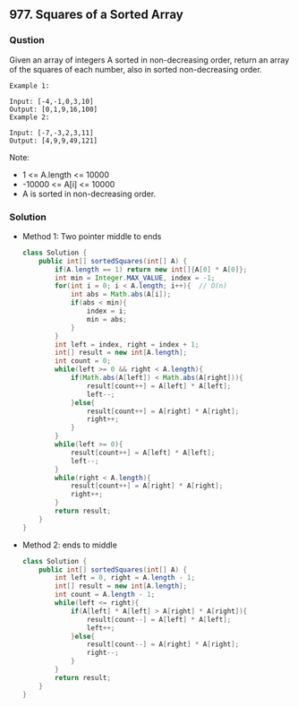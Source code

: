 ## 977. Squares of a Sorted Array

### Qustion
Given an array of integers A sorted in non-decreasing order, return an array of the squares of each number, also in sorted non-decreasing order.

```
Example 1:

Input: [-4,-1,0,3,10]
Output: [0,1,9,16,100]
Example 2:

Input: [-7,-3,2,3,11]
Output: [4,9,9,49,121]
```

Note:
* 1 <= A.length <= 10000
* -10000 <= A[i] <= 10000
* A is sorted in non-decreasing order.

### Solution
* Method 1: Two pointer middle to ends
  ```Java
  class Solution {
      public int[] sortedSquares(int[] A) {
          if(A.length == 1) return new int[]{A[0] * A[0]};
          int min = Integer.MAX_VALUE, index = -1;
          for(int i = 0; i < A.length; i++){  // O(n)
              int abs = Math.abs(A[i]);
              if(abs < min){
                  index = i;
                  min = abs;
              }
          }
          int left = index, right = index + 1;
          int[] result = new int[A.length];
          int count = 0;
          while(left >= 0 && right < A.length){
              if(Math.abs(A[left]) < Math.abs(A[right])){
                  result[count++] = A[left] * A[left];
                  left--;
              }else{
                  result[count++] = A[right] * A[right];
                  right++;
              }
          }
          while(left >= 0){
              result[count++] = A[left] * A[left];
              left--;
          }
          while(right < A.length){
              result[count++] = A[right] * A[right];
              right++;
          }
          return result;
      }
  }
  ```

* Method 2: ends to middle
  ```Java
  class Solution {
      public int[] sortedSquares(int[] A) {
          int left = 0, right = A.length - 1;
          int[] result = new int[A.length];
          int count = A.length - 1;
          while(left <= right){
              if(A[left] * A[left] > A[right] * A[right]){
                  result[count--] = A[left] * A[left];
                  left++;
              }else{
                  result[count--] = A[right] * A[right];
                  right--;
              }
          }
          return result;
      }
  }
  ```
